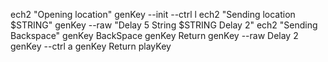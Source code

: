 ech2 "Opening location"
  genKey --init --ctrl l
  ech2 "Sending location $STRING"
  genKey --raw "Delay 5
String $STRING
Delay 2"
  ech2 "Sending Backspace"
  genKey BackSpace
  genKey Return
  genKey --raw Delay 2
  genKey --ctrl a
  genKey Return
  playKey

